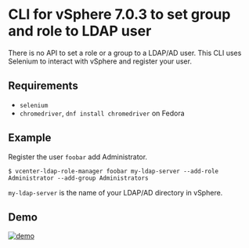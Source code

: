 # CLI for vSphere 7.0.3 to set group and role to LDAP user

There is no API to set a role or a group to a LDAP/AD user. This CLI uses Selenium to interact with vSphere and register your user.

## Requirements

- `selenium`
- `chromedriver`, `dnf install chromedriver` on Fedora

## Example

Register the user `foobar` add Administrator.

    $ vcenter-ldap-role-manager foobar my-ldap-server --add-role Administrator --add-group Administrators

`my-ldap-server` is the name of your LDAP/AD directory in vSphere.

## Demo

[![demo](https://asciinema.org/a/510116.svg)](https://asciinema.org/a/510116?autoplay=1)
